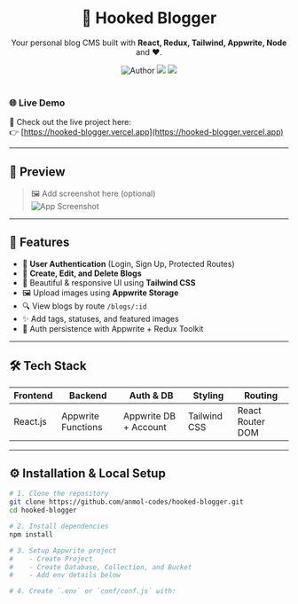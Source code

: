 <h1 align="center">📝 Hooked Blogger</h1>
<p align="center">Your personal blog CMS built with <b>React, Redux, Tailwind, Appwrite, Node</b> and ❤️.</p>

<div align="center">
  <img src="https://img.shields.io/badge/Author-Anmol_Kumar-blue" alt="Author" />
  <img src="https://img.shields.io/badge/Status-Active-brightgreen" />
  <img src="https://img.shields.io/badge/License-MIT-lightgrey" />
</div>

<br/>

### 🌐 Live Demo

🚀 Check out the live project here:  
👉 [https://hooked-blogger.vercel.app](https://hooked-blogger.vercel.app) <!-- 🔁 Replace with your actual deployed link -->

---

## 📸 Preview

> 🖼️ Add screenshot here (optional)  
> ![App Screenshot](./screenshots/homepage.png)

---

## 🧠 Features

- 🔐 **User Authentication** (Login, Sign Up, Protected Routes)
- 📝 **Create, Edit, and Delete Blogs**
- 🌈 Beautiful & responsive UI using **Tailwind CSS**
- 🖼️ Upload images using **Appwrite Storage**
- 🔍 View blogs by route `/blogs/:id`
- ✨ Add tags, statuses, and featured images
- 🧠 Auth persistence with Appwrite + Redux Toolkit

---

## 🛠️ Tech Stack

| Frontend  | Backend | Auth & DB     | Styling       | Routing         |
|-----------|---------|---------------|----------------|------------------|
| React.js  | Appwrite Functions | Appwrite DB + Account | Tailwind CSS | React Router DOM |

---

## ⚙️ Installation & Local Setup

```bash
# 1. Clone the repository
git clone https://github.com/anmol-codes/hooked-blogger.git
cd hooked-blogger

# 2. Install dependencies
npm install

# 3. Setup Appwrite project
#    - Create Project
#    - Create Database, Collection, and Bucket
#    - Add env details below

# 4. Create `.env` or `conf/conf.js` with:
